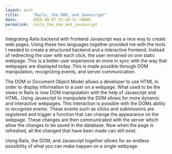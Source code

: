 ```yaml
---
layout: post
title:      "Rails, the DOM, and Javascript"
date:       2020-08-07 22:18:31 +0000
permalink:  rails_the_dom_and_javascript
---
```



Integrating Rails backend with frontend Javascript was a nice way to create web pages. Using these two languages together provided me with the tools I needed to create a structured backend and a interactive frontend. Instead of redirecting the user with each click, the user remained on one static webpage. This is a better user experience an more in sync with the way that webpages are displayed today. This is made possible through DOM manipulation, recognizing events, and server communication.

The DOM or Document Object Model allows a developer to use HTML in order to display information to a user on a webpage. What used to be the views in Rails is now DOM manipulation with the help of Javascript and HTML. Using Javascript to manipulate the DOM allows for more dynamic and interactive webpages. This interaction is possible with the DOMs ability to recognize events. These events such as clicks and submissions are registered and trigger a function that can change the appearance on the webpage. These changes are then communicated with the server which allow the changes to be saved in the database. Now when the page is refreshed, all the changed that have been made can still exist.

Using Rails, the DOM, and Javascript together allows for an endless possibility of what you can make happen on a single webpage. 


